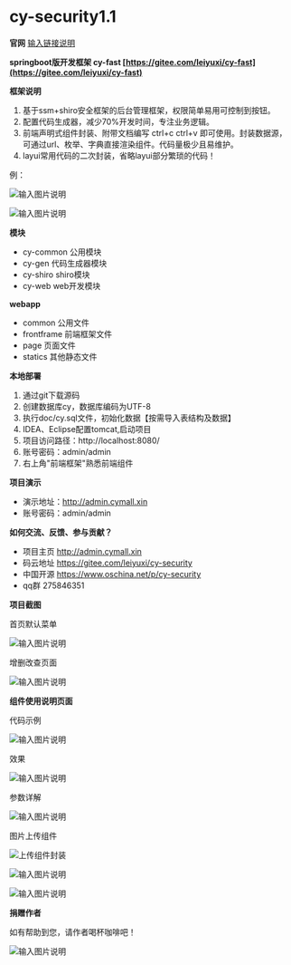 # cy-security1.1

 **官网**  [输入链接说明](http://www.cymall.xin/)

 **springboot版开发框架  cy-fast  [https://gitee.com/leiyuxi/cy-fast](https://gitee.com/leiyuxi/cy-fast)** 


 **框架说明** 

1. 基于ssm+shiro安全框架的后台管理框架，权限简单易用可控制到按钮。
2. 配置代码生成器，减少70%开发时间，专注业务逻辑。
3. 前端声明式组件封装、附带文档编写 ctrl+c ctrl+v 即可使用。封装数据源，可通过url、枚举、字典直接渲染组件。代码量极少且易维护。
4. layui常用代码的二次封装，省略layui部分繁琐的代码！
    
 例：

![输入图片说明](https://gitee.com/uploads/images/2017/1213/182658_b69a61e5_1334796.png "屏幕截图.png")


![输入图片说明](https://gitee.com/uploads/images/2017/1213/182830_c824ecdd_1334796.png "屏幕截图.png")


 **模块** 

- cy-common   公用模块
- cy-gen      代码生成器模块
- cy-shiro    shiro模块
- cy-web      web开发模块

 **webapp** 

- common           公用文件
- frontframe       前端框架文件
- page             页面文件
- statics          其他静态文件


 **本地部署**
 
1. 通过git下载源码
2. 创建数据库cy，数据库编码为UTF-8
3. 执行doc/cy.sql文件，初始化数据【按需导入表结构及数据】
4. IDEA、Eclipse配置tomcat,启动项目
5. 项目访问路径：http://localhost:8080/
6. 账号密码：admin/admin
7. 右上角"前端框架"熟悉前端组件


 **项目演示** 

- 演示地址：http://admin.cymall.xin
- 账号密码：admin/admin


 **如何交流、反馈、参与贡献？** 

- 项目主页 http://admin.cymall.xin
- 码云地址 https://gitee.com/leiyuxi/cy-security
- 中国开源 https://www.oschina.net/p/cy-security
- qq群    275846351


 **项目截图** 

首页默认菜单

![输入图片说明](https://gitee.com/uploads/images/2017/1226/173015_26a24abc_1334796.png "屏幕截图.png")



增删改查页面

![输入图片说明](https://gitee.com/uploads/images/2017/1226/173206_cf4ab878_1334796.png "屏幕截图.png")


 **组件使用说明页面** 

代码示例

![输入图片说明](https://gitee.com/uploads/images/2017/1213/155929_6041fc05_1334796.png "屏幕截图.png")

效果

![输入图片说明](https://gitee.com/uploads/images/2017/1213/155939_d335ad4a_1334796.png "屏幕截图.png")

参数详解

![输入图片说明](https://gitee.com/uploads/images/2017/1213/155950_a6543f8b_1334796.png "屏幕截图.png")

图片上传组件

![上传组件封装](https://gitee.com/uploads/images/2017/1213/181231_21621036_1334796.png "屏幕截图.png")

![输入图片说明](https://gitee.com/uploads/images/2017/1213/181319_13d218bc_1334796.png "屏幕截图.png")

![输入图片说明](https://gitee.com/uploads/images/2017/1213/181422_1ab20aee_1334796.png "屏幕截图.png")

 **捐赠作者** 

如有帮助到您，请作者喝杯咖啡吧！

![输入图片说明](https://gitee.com/uploads/images/2018/0106/184140_fd082023_1334796.png "屏幕截图.png")

